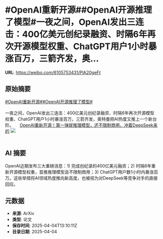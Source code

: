 # #OpenAI重新开源##OpenAI开源推理了模型#一夜之间，OpenAI发出三连击：400亿美元创纪录融资、时隔6年再次开源模型权重、ChatGPT用户1小时暴涨百万，三箭齐发，奥...

**URL**: https://weibo.com/6105753431/PlA20geFt

## 原始摘要

<a href="https://m.weibo.cn/search?containerid=231522type%3D1%26t%3D10%26q%3D%23OpenAI%E9%87%8D%E6%96%B0%E5%BC%80%E6%BA%90%23&amp;extparam=%23OpenAI%E9%87%8D%E6%96%B0%E5%BC%80%E6%BA%90%23" data-hide=""><span class="surl-text">#OpenAI重新开源#</span></a><a href="https://m.weibo.cn/search?containerid=231522type%3D1%26t%3D10%26q%3D%23OpenAI%E5%BC%80%E6%BA%90%E6%8E%A8%E7%90%86%E4%BA%86%E6%A8%A1%E5%9E%8B%23&amp;extparam=%23OpenAI%E5%BC%80%E6%BA%90%E6%8E%A8%E7%90%86%E4%BA%86%E6%A8%A1%E5%9E%8B%23" data-hide=""><span class="surl-text">#OpenAI开源推理了模型#</span></a><br><br>一夜之间，OpenAI发出三连击：400亿美元创纪录融资、时隔6年再次开源模型权重、ChatGPT用户1小时暴涨百万，三箭齐发，奥特曼把AI热度又推上一个新台阶。 <a href="https://weibo.com/ttarticle/p/show?id=2309405151433967403423" data-hide=""><span class="url-icon"><img style="width: 1rem;height: 1rem" src="https://h5.sinaimg.cn/upload/2015/09/25/3/timeline_card_small_article_default.png" referrerpolicy="no-referrer"></span><span class="surl-text">OpenAI重新开源！第一弹就推理模型，还不限制商用，冲着DeepSeek来的</span></a> <img style="" src="https://tvax3.sinaimg.cn/large/006Fd7o3gy1i03v2vc5mfj30rs0fm76j.jpg" referrerpolicy="no-referrer"><br><br>

## AI 摘要

OpenAI近期发布三大重磅消息：1) 完成创纪录的400亿美元融资；2) 时隔6年重新开源模型权重，首推推理模型且不限制商用；3) ChatGPT用户数1小时内暴涨百万。这些举措将AI领域热度推向新高度，也被视为对DeepSeek等竞争对手的直接回应。

## 元数据

- **来源**: ArXiv
- **类型**: 论文
- **保存时间**: 2025-04-04T13:10:11Z
- **目录日期**: 2025-04-04
